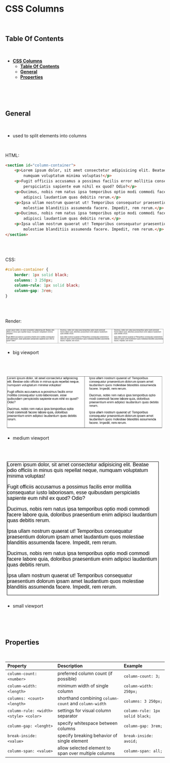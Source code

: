 # **CSS Columns**
<br>

## **Table Of Contents**
<br>

- [**CSS Columns**](#css-columns)
  - [**Table Of Contents**](#table-of-contents)
  - [**General**](#general)
  - [**Properties**](#properties)

<br>
<br>
<br>

## **General**
<br>

* used to split elements into columns

<br>

HTML:
```html
<section id="column-container">
    <p>Lorem ipsum dolor, sit amet consectetur adipisicing elit. Beatae odio officiis in minus quis repellat neque,
        numquam voluptatum minima voluptas!</p>
    <p>Fugit officiis accusamus a possimus facilis error mollitia consequatur iusto laboriosam, esse quibusdam
        perspiciatis sapiente eum nihil ex quod? Odio?</p>
    <p>Ducimus, nobis rem natus ipsa temporibus optio modi commodi facere labore quia, doloribus praesentium enim
        adipisci laudantium quas debitis rerum.</p>
    <p>Ipsa ullam nostrum quaerat ut! Temporibus consequatur praesentium dolorum ipsam amet laudantium quos
        molestiae blanditiis assumenda facere. Impedit, rem rerum.</p>
    <p>Ducimus, nobis rem natus ipsa temporibus optio modi commodi facere labore quia, doloribus praesentium enim
        adipisci laudantium quas debitis rerum.</p>
    <p>Ipsa ullam nostrum quaerat ut! Temporibus consequatur praesentium dolorum ipsam amet laudantium quos
        molestiae blanditiis assumenda facere. Impedit, rem rerum.</p>
</section>
```

<br>
<br>

CSS:
```css
#column-container {
    border: 1px solid black;
    columns: 3 250px;
    column-rule: 1px solid black;
    column-gap: 3rem;
}
```

<br>
<br>

Render:

![Screenshot](./pictures/column/screenshot_columns_1.png)

* big viewport

<br>
<br>

![Screenshot](./pictures/column/screenshot_columns_2.png)

* medium viewport

<br>
<br>

![Screenshot](./pictures/column/screenshot_columns_3.png)

* small viewport



<br>
<br>
<br>

## **Properties**
<br>

|Property                               |Description                                           |Example |
|:--------------------------------------|:-----------------------------------------------------|:-------|
|`column-count: <number>`               |preferred column count (if possible)                  |`column-count: 3;`|
|`column-width: <length>`               |minimum width of single column                        |`column-width: 250px;`|
|`columns: <count> <length>`            |shorthand combining `column-count` and `column-width` |`columns: 3 250px;`|
|`column-rule: <width> <style> <color>` |settings for visual column separator                  |`column-rule: 1px solid black;` |
|`column-gap: <lenght>`                 |specify whitespace between columns                    |`column-gap: 3rem;`|
|`break-inside: <value>`                |specify breaking behavior of single element           |`break-inside: avoid;`|
|`column-span: <value>`                 |allow selected element to span over multiple columns  |`column-span: all;` |



